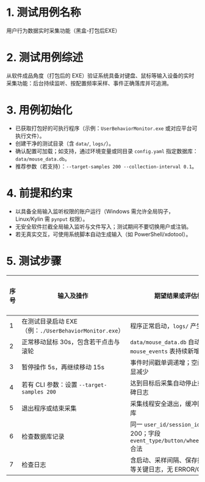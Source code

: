 # 1. 测试用例名称

用户行为数据实时采集功能（黑盒-打包后EXE）

# 2. 测试用例综述

从软件成品角度（打包后的 EXE）验证系统具备对键盘、鼠标等输入设备的实时采集功能：后台持续监听、按配置频率采样、事件正确落库并可追溯。

# 3. 用例初始化

- 已获取打包好的可执行程序（示例：`UserBehaviorMonitor.exe` 或对应平台可执行文件）。
- 创建干净的测试目录（含 `data/`, `logs/`）。
- 确认配置可加载；如支持，通过环境变量或同目录 `config.yaml` 指定数据库：`data/mouse_data.db`。
- 推荐参数（若支持）：`--target-samples 200 --collection-interval 0.1`。

# 4. 前提和约束

- 以具备全局输入监听权限的账户运行（Windows 需允许全局钩子，Linux/Kylin 需 `pynput` 权限）。
- 无安全软件拦截全局输入监听与文件写入；测试期间不要切换用户或注销。
- 若无真实交互，可使用系统脚本自动生成输入（如 PowerShell/xdotool）。

# 5. 测试步骤

| 序号 | 输入及操作 | 期望结果或评估标准 | 实测结果 | 测试结论 |
| --- | --- | --- | --- | --- |
| 1 | 在测试目录启动 EXE（例：`./UserBehaviorMonitor.exe`） | 程序正常启动，`logs/` 产生日志文件 |  |  |
| 2 | 正常移动鼠标 30s，包含若干点击与滚轮 | `data/mouse_data.db` 自动创建；`mouse_events` 表持续新增记录 |  |  |
| 3 | 暂停操作 5s，再继续移动 15s | 事件时间戳单调递增；空闲段事件明显减少 |  |  |
| 4 | 若有 CLI 参数：设置 `--target-samples 200` | 达到目标后采集自动停止或记录里程碑日志 |  |  |
| 5 | 退出程序或结束采集 | 采集线程安全退出，缓冲区数据已落库 |  |  |
| 6 | 检查数据库记录 | 同一 `user_id/session_id` 记录数 ≥ 200；字段 `event_type/button/wheel_delta/x/y` 合法 |  |  |
| 7 | 检查日志 | 含启动、采样间隔、保存批次、停止等关键日志，无 ERROR/CRITICAL |  |  |
